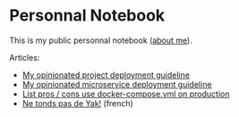 # Personnal Notebook

This is my public personnal notebook ([about me](http://stephane-klein.info/)).

Articles:

* [My opinionated project deployment guideline](001-opinionated-project-deployment-guideline.md)
* [My opinionated microservice deployment guideline](002-opinionated-microservice-deployment-guideline.md)
* [List pros / cons use docker-compose.yml on production](https://github.com/harobed/pros-cons-use-docker-compose-yml-on-production)
* [Ne tonds pas de Yak!](003-ne-tonds-pas-de-yaks.md) (french)
